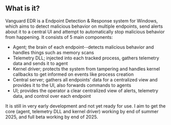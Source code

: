 ## What is it?
Vanguard EDR is a Endpoint Detection & Response system for Windows, which aims to detect malicious behavior on multiple endpoints, send alerts about it to a central UI and attempt to automatically stop malicious behavior from happening.
It consists of 5 main components:
- Agent; the brain of each endpoint--detects malicious behavior and handles things such as memory scans
- Telemetry DLL; injected into each tracked process, gathers telemetry data and sends it to agent
- Kernel driver; protects the system from tampering and handles kernel callbacks to get informed on events like process creation
- Central server; gathers all endpoints' data for a centralized view and provides it to the UI, also forwards commands to agents
- UI; provides the operator a clear centralized view of alerts, telemetry data, and control over each endpoint

It is still in very early development and not yet ready for use. I aim to get the core (agent, telemetry DLL and kernel driver) working by end of summer 2025, and full beta working by end of 2025.
